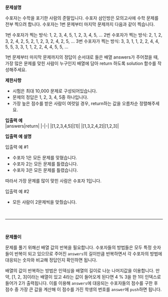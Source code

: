 **문제설명**

수포자는 수학을 포기한 사람의 준말입니다. 수포자 삼인방은 모의고사에 수학 문제를 전부 찍으려 합니다. 수포자는 1번 문제부터 마지막 문제까지 다음과 같이 찍습니다.

1번 수포자가 찍는 방식: 1, 2, 3, 4, 5, 1, 2, 3, 4, 5, ...
2번 수포자가 찍는 방식: 2, 1, 2, 3, 2, 4, 2, 5, 2, 1, 2, 3, 2, 4, 2, 5, ...
3번 수포자가 찍는 방식: 3, 3, 1, 1, 2, 2, 4, 4, 5, 5, 3, 3, 1, 1, 2, 2, 4, 4, 5, 5, ...

1번 문제부터 마지막 문제까지의 정답이 순서대로 들은 배열 answers가 주어졌을 때, 가장 많은 문제를 맞힌 사람이 누구인지 배열에 담아 return 하도록 solution 함수를 작성해주세요.

**제한사항**
- 시험은 최대 10,000 문제로 구성되어있습니다.
- 문제의 정답은 1, 2, 3, 4, 5중 하나입니다.
- 가장 높은 점수를 받은 사람이 여럿일 경우, return하는 값을 오름차순 정렬해주세요.

**입출력 예**<br/>
|answers|return|
|-|-|
|[1,2,3,4,5]|[1]|
|[1,3,2,4,2]|[1,2,3]|
<br/>

**입출력 예 설명**

입출력 예 #1

- 수포자 1은 모든 문제를 맞혔습니다.
- 수포자 2는 모든 문제를 틀렸습니다.
- 수포자 3은 모든 문제를 틀렸습니다.

따라서 가장 문제를 많이 맞힌 사람은 수포자 1입니다.

입출력 예 #2

- 모든 사람이 2문제씩을 맞췄습니다.
<br/>
<hr/>
<br/>

**문제풀이**<br/>

문제를 풀기 위해선 배열 값의 반복을 필요합니다. 수포자들의 방법들은 모두 특정 숫자들이 반복이 되고 있으므로 주어진 `answers`의 길이만큼 반복하면서 각 수포자의 방법에 대응되는 숫자와 비교해 정답인지 확인하면 됩니다.

배열의 값이 반복하는 방법은 인덱싱을 배열의 길이로 나눈 나머지값을 이용합니다. 만약, [1, 2, 3]이라는 배열이 있고 4라는 값이 들어오게 된다면 4 % 3을 한 1이 인덱스로 들어가 2가 출력됩니다. 이를 이용해 `answers`에 대응되는 수포자들의 점수를 구한 후 점수 중 가장 큰 값을 계산해 이 점수를 가진 학생의 번호를 `answer`에 `push`하면 됩니다.
